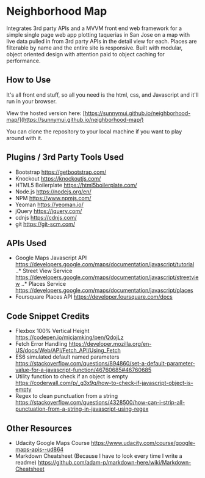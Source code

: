 # Neighborhood Map

Integrates 3rd party APIs and a MVVM front end web framework for a simple single page web app plotting taquerias in San Jose on a map with live data pulled in from 3rd party APIs in the detail view for each. Places are filterable by name and the entire site is responsive. Built with modular, object oriented design with attention paid to object caching for performance.

## How to Use

It's all front end stuff, so all you need is the html, css, and Javascript and it'll run in your browser.

View the hosted version here: [https://sunnymui.github.io/neighborhood-map/](https://sunnymui.github.io/neighborhood-map/)

You can clone the repository to your local machine if you want to play around with it.

## Plugins / 3rd Party Tools Used

* Bootstrap https://getbootstrap.com/
* Knockout https://knockoutjs.com/
* HTML5 Boilerplate https://html5boilerplate.com/
* Node.js https://nodejs.org/en/
* NPM https://www.npmjs.com/
* Yeoman https://yeoman.io/
* jQuery https://jquery.com/
* cdnjs https://cdnjs.com/
* git https://git-scm.com/

## APIs Used

* Google Maps Javascript API https://developers.google.com/maps/documentation/javascript/tutorial
..* Street View Service https://developers.google.com/maps/documentation/javascript/streetview
..* Places Service https://developers.google.com/maps/documentation/javascript/places
* Foursquare Places API https://developer.foursquare.com/docs

## Code Snippet Credits

* Flexbox 100% Vertical Height https://codepen.io/micjamking/pen/QdojLz
* Fetch Error Handling https://developer.mozilla.org/en-US/docs/Web/API/Fetch_API/Using_Fetch
* ES6 simulated default named parameters https://stackoverflow.com/questions/894860/set-a-default-parameter-value-for-a-javascript-function/46760685#46760685
* Utility function to check if an object is empty https://coderwall.com/p/_g3x9q/how-to-check-if-javascript-object-is-empty
* Regex to clean punctuation from a string https://stackoverflow.com/questions/4328500/how-can-i-strip-all-punctuation-from-a-string-in-javascript-using-regex

## Other Resources

* Udacity Google Maps Course https://www.udacity.com/course/google-maps-apis--ud864
* Markdown Cheatsheet (Because I have to look every time I write a readme) https://github.com/adam-p/markdown-here/wiki/Markdown-Cheatsheet

